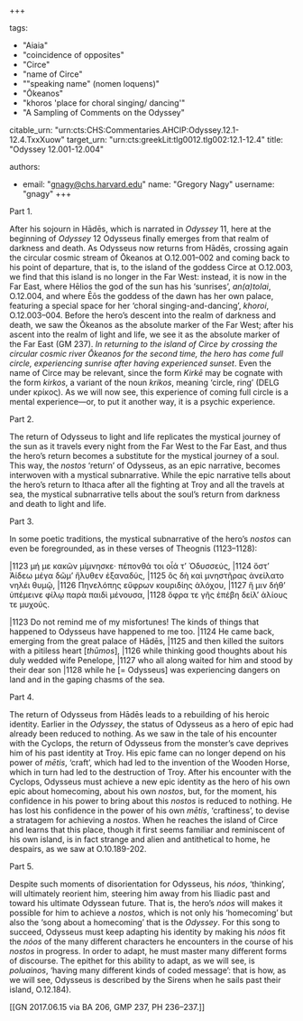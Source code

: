 +++

tags:
- "Aiaia"
- "coincidence of opposites"
- "Circe"
- "name of Circe"
- "&quot;speaking name&quot; (nomen loquens)"
- "Ōkeanos"
- "khoros &#39;place for choral singing/ dancing&#39;"
- "A Sampling of Comments on the Odyssey"

citable_urn: "urn:cts:CHS:Commentaries.AHCIP:Odyssey.12.1-12.4.TxxXuow"
target_urn: "urn:cts:greekLit:tlg0012.tlg002:12.1-12.4"
title: "Odyssey 12.001-12.004"

authors:
- email: "gnagy@chs.harvard.edu"
  name: "Gregory Nagy"
  username: "gnagy"
+++

<p>Part 1.</p><p>After his sojourn in Hādēs, which is narrated in <em>Odyssey</em> 11, here at the beginning of <em>Odyssey</em> 12 Odysseus finally emerges from that realm of darkness and death. As Odysseus now returns from Hādēs, crossing again the circular cosmic stream of Ōkeanos at O.12.001–002 and coming back to his point of departure, that is, to the island of the goddess Circe at O.12.003, we find that this island is no longer in the Far West: instead, it is now in the Far East, where Hēlios the god of the sun has his ‘sunrises’, <em>an(a)tolai</em>, O.12.004, and where Ēōs the goddess of the dawn has her own palace, featuring a special space for her ‘choral singing-and-dancing’, <em>khoroi</em>, O.12.003–004. Before the hero’s descent into the realm of darkness and death, we saw the Ōkeanos as the absolute marker of the Far West; after his ascent into the realm of light and life, we see it as the absolute marker of the Far East (GM 237). <em>In returning to the island of Circe by crossing the circular cosmic river Ōkeanos for the second time, the hero has come full circle, experiencing sunrise after having experienced sunset</em>. Even the name of Circe may be relevant, since the form <em>Kirkē</em> may be cognate with the form <em>kirkos</em>, a variant of the noun <em>krikos</em>, meaning ‘circle, ring’ (DELG under κρίκος). As we will now see, this experience of coming full circle is a mental experience—or, to put it another way, it is a psychic experience.</p><p>Part 2.</p><p>The return of Odysseus to light and life replicates the mystical journey of the sun as it travels every night from the Far West to the Far East, and thus the hero’s return becomes a substitute for the mystical journey of a soul. This way, the <em>nostos</em> ‘return’ of Odysseus, as an epic narrative, becomes interwoven with a mystical subnarrative. While the epic narrative tells about the hero’s return to Ithaca after all the fighting at Troy and all the travels at sea, the mystical subnarrative tells about the soul’s return from darkness and death to light and life. </p><p>Part 3. </p><p>In some poetic traditions, the mystical subnarrative of the hero’s <em>nostos</em> can even be foregrounded, as in these verses of Theognis (1123–1128):</p><p>|1123 μή με κακῶν μίμνησκε· πέπονθά τοι οἷά τ’ Ὀδυσσεύς, |1124 ὅστ’ Ἀίδεω μέγα δῶμ’ ἤλυθεν ἐξαναδύς, |1125 ὃς δὴ καὶ μνηστῆρας ἀνείλατο νηλέι θυμῷ, |1126 Πηνελόπης εὔφρων κουριδίης ἀλόχου, |1127 ἥ μιν δήθ’ ὑπέμεινε φίλῳ παρὰ παιδὶ μένουσα, |1128 ὄφρα τε γῆς ἐπέβη δείλ’ ἁλίους τε μυχούς.</p><p>|1123 Do not remind me of my misfortunes! The kinds of things that happened to Odysseus have happened to me too. |1124 He came back, emerging from the great palace of Hādēs, |1125 and then killed the suitors with a pitiless heart [<em>thūmos</em>], |1126 while thinking good thoughts about his duly wedded wife Penelope, |1127 who all along waited for him and stood by their dear son |1128 while he [= Odysseus] was experiencing dangers on land and in the gaping chasms of the sea.</p><p>Part 4.</p><p>The return of Odysseus from Hādēs leads to a rebuilding of his heroic identity. Earlier in the <em>Odyssey</em>, the status of Odysseus as a hero of epic had already been reduced to nothing. As we saw in the tale of his encounter with the Cyclops, the return of Odysseus from the monster’s cave deprives him of his past identity at Troy. His epic fame can no longer depend on his power of <em>mētis</em>, ‘craft’, which had led to the invention of the Wooden Horse, which in turn had led to the destruction of Troy. After his encounter with the Cyclops, Odysseus must achieve a new epic identity as the hero of his own epic about homecoming, about his own <em>nostos</em>, but, for the moment, his confidence in his power to bring about this <em>nostos</em> is reduced to nothing. He has lost his confidence in the power of his own <em>mētis</em>, ‘craftiness’, to devise a stratagem for achieving a <em>nostos</em>. When he reaches the island of Circe and learns that this place, though it first seems familiar and reminiscent of his own island, is in fact strange and alien and antithetical to home, he despairs, as we saw at O.10.189-202.</p><p>Part 5.</p><p>Despite such moments of disorientation for Odysseus, his <em>nóos</em>, ‘thinking’, will ultimately reorient him, steering him away from his Iliadic past and toward his ultimate Odyssean future. That is, the hero’s <em>nóos</em> will makes it possible for him to achieve a <em>nostos</em>, which is not only his ‘homecoming’ but also the ‘song about a homecoming’ that is the <em>Odyssey</em>. For this song to succeed, Odysseus must keep adapting his identity by making his <em>nóos</em> fit the <em>nóos</em> of the many different characters he encounters in the course of his <em>nostos</em> in progress. In order to adapt, he must master many different forms of discourse. The epithet for this ability to adapt, as we will see, is <em>poluainos</em>, ‘having many different kinds of coded message’: that is how, as we will see, Odysseus is described by the Sirens when he sails past their island, O.12.184).</p><p>[[GN 2017.06.15 via BA 206, GMP 237, PH 236–237.]]</p>
